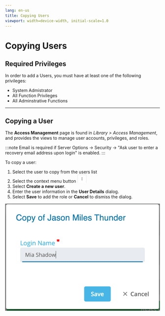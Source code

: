 ```yaml
---
lang: en-us
title: Copying Users
viewport: width=device-width, initial-scale=1.0
---
```


# Copying Users

## Required Privileges

In order to add a Users, you must have at least one of the following privileges:

- System Admistrator
- All Function Privileges
- All Adminstrative Functions

---

## Copying a User

The **Access Management** page is found in _Library > Access Management_, and provides the views to manage user accounts, privileges, and roles.

:::note
Email is required if Server Options -> Security -> "Ask user to enter a recovery email address upon login" is enabled. 
:::

To copy a user:

1. Select the user to copy from the users list
2. Select the context menu button ![Context Menu Button](../../../../../../Resources/Images/SM/Library/AccessManagement/context-menu.png 'Context Menu Button')
3. Select **Create a new user**.
4. Enter the user information in the **User Details** dialog.
5. Select **Save** to add the role or **Cancel** to dismiss the dialog.

![Copy User](../../../../../../Resources/Images/SM/Library/AccessManagement/copy-user.png 'Copy User')
